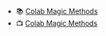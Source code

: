 
- 📚 [Colab Magic Methods](https://www.tutorialspoint.com/google_colab/google_colab_magics.htm)
- 📺 [Colab Magic Methods](https://www.youtube.com/watch?v=YRF1L0gR67o)